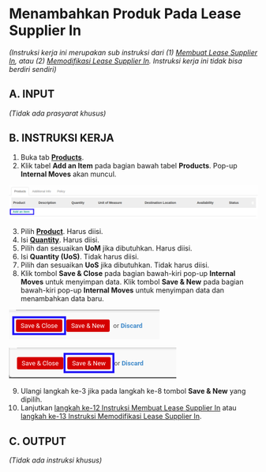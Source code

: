 # Menambahkan Produk Pada Lease Supplier In

*(Instruksi kerja ini merupakan sub instruksi dari (1) [Membuat Lease Supplier In](./membuat.md), atau (2) [Memodifikasi Lease Supplier In](./modifikasi.md). Instruksi kerja ini tidak bisa berdiri sendiri)*

## A. INPUT

*(Tidak ada prasyarat khusus)*

## B. INSTRUKSI KERJA

1. Buka tab **[Products](./penjelasan.md#tab-products)**.
2. Klik tabel **Add an Item** pada bagian bawah tabel **Products**. Pop-up **Internal Moves** akan muncul.

![](../../img/lease-supplier-in/tombol-add-item-produk.png)

3. Pilih **[Product](./penjelasan.md#field-product)**. Harus diisi.
4. Isi **[Quantity](./penjelasan.md#field-quantity)**. Harus diisi.
5. Pilih dan sesuaikan **UoM** jika dibutuhkan. Harus diisi.
6. Isi **Quantity (UoS)**. Tidak harus diisi.
7. Pilih dan sesuaikan **UoS** jika dibutuhkan. Tidak harus diisi.
8. Klik tombol **Save & Close** pada bagian bawah-kiri pop-up **Internal Moves** untuk menyimpan data. Klik tombol **Save & New** pada bagian bawah-kiri pop-up **Internal Moves** untuk menyimpan data dan menambahkan data baru.

![](../../img/lease-supplier-in/tombol-save-close-produk.png)

![](../../img/lease-supplier-in/tombol-save-new-produk.png)

9. Ulangi langkah ke-3 jika pada langkah ke-8 tombol **Save & New** yang dipilih.
10. Lanjutkan [langkah ke-12 Instruksi Membuat Lease Supplier In](./membuat.md#l12) atau [langkah ke-13 Instruksi Memodifikasi Lease Supplier In](./modifikasi.md#l13).

## C. OUTPUT

*(Tidak ada instruksi khusus)*
